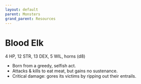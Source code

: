 ```yaml
---
layout: default
parent: Monsters
grand_parent: Resources
---
```


# Blood Elk

4 HP, 12 STR, 13 DEX, 5 WIL, horns (d8)

- Born from a greedy, selfish act.
- Attacks & kills to eat meat, but gains no sustenance.
- Critical damage: gores its victims by ripping out their entrails.


